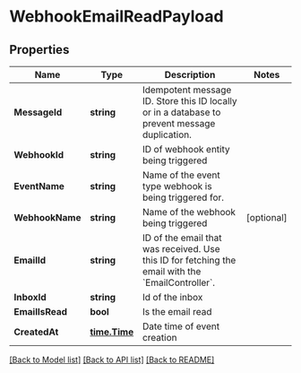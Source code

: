# WebhookEmailReadPayload

## Properties

Name | Type | Description | Notes
------------ | ------------- | ------------- | -------------
**MessageId** | **string** | Idempotent message ID. Store this ID locally or in a database to prevent message duplication. | 
**WebhookId** | **string** | ID of webhook entity being triggered | 
**EventName** | **string** | Name of the event type webhook is being triggered for. | 
**WebhookName** | **string** | Name of the webhook being triggered | [optional] 
**EmailId** | **string** | ID of the email that was received. Use this ID for fetching the email with the &#x60;EmailController&#x60;. | 
**InboxId** | **string** | Id of the inbox | 
**EmailIsRead** | **bool** | Is the email read | 
**CreatedAt** | [**time.Time**](time.Time) | Date time of event creation | 

[[Back to Model list]](../README#documentation-for-models) [[Back to API list]](../README#documentation-for-api-endpoints) [[Back to README]](../README)


